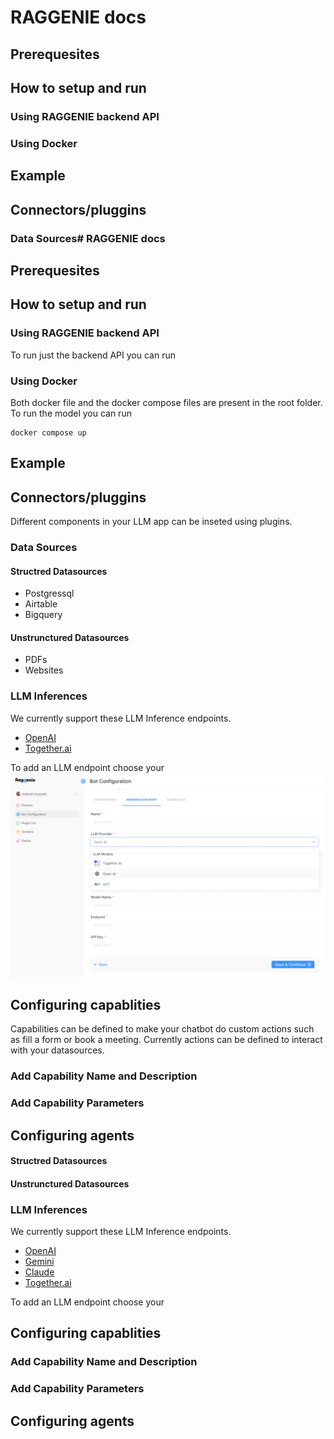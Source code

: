 # RAGGENIE docs

## Prerequesites

## How to setup and run
### Using RAGGENIE backend API
### Using Docker

## Example


## Connectors/pluggins
### Data Sources# RAGGENIE docs

## Prerequesites

## How to setup and run
### Using RAGGENIE backend API
To run just the backend API you can run
### Using Docker
Both docker file and the docker compose files are present in the root folder. To run the model you can run
```
docker compose up
```

## Example


## Connectors/pluggins
Different components in your LLM app can be inseted using plugins.
### Data Sources
#### Structred Datasources
* Postgressql
* Airtable
* Bigquery
#### Unstrunctured Datasources
* PDFs
* Websites

### LLM Inferences
We currently support these LLM Inference endpoints.
* [OpenAI](https://openai.com/index/openai-api/)
* [Together.ai](https://www.together.ai/)
  
To add an LLM endpoint choose your 
![kauwdh](https://github.com/ArjunPA2001/Readme-Test/blob/main/documents/static/img/inferance_end_point.png)

## Configuring capablities
Capabilities can be defined to make your chatbot do custom actions such as fill a form or book a meeting. Currently actions can be defined to interact with your datasources.
### Add Capability Name and Description
### Add Capability Parameters

## Configuring agents

#### Structred Datasources
#### Unstrunctured Datasources

### LLM Inferences
We currently support these LLM Inference endpoints.
* [OpenAI](https://openai.com/index/openai-api/)
* [Gemini](https://ai.google.dev/gemini-api)
* [Claude](https://www.anthropic.com/api)
* [Together.ai](https://www.together.ai/)
  
To add an LLM endpoint choose your 

## Configuring capablities
### Add Capability Name and Description
### Add Capability Parameters

## Configuring agents
